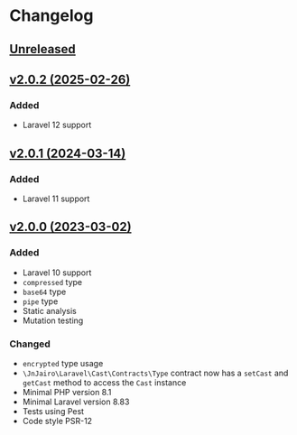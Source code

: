 # Changelog

## [Unreleased](https://github.com/jn-jairo/laravel-cast/compare/v2.0.2...2.x)

## [v2.0.2 (2025-02-26)](https://github.com/jn-jairo/laravel-cast/compare/v2.0.1...v2.0.2)

### Added
- Laravel 12 support

## [v2.0.1 (2024-03-14)](https://github.com/jn-jairo/laravel-cast/compare/v2.0.0...v2.0.1)

### Added
- Laravel 11 support

## [v2.0.0 (2023-03-02)](https://github.com/jn-jairo/laravel-cast/compare/v1.0.6...v2.0.0)

### Added
- Laravel 10 support
- `compressed` type
- `base64` type
- `pipe` type
- Static analysis
- Mutation testing

### Changed
- `encrypted` type usage
- `\JnJairo\Laravel\Cast\Contracts\Type` contract now has a `setCast` and `getCast` method to access the `Cast` instance
- Minimal PHP version 8.1
- Minimal Laravel version 8.83
- Tests using Pest
- Code style PSR-12
